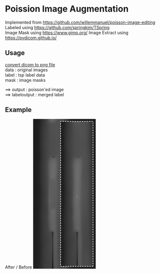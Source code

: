 # Poission Image Augmentation
Implemented from https://github.com/willemmanuel/poisson-image-editing  
Labeled using https://github.com/springkim/TSpring  
Image Mask using https://www.gimp.org/
Image Extract using https://pydicom.github.io/

## Usage
[convert dicom to png file](https://github.com/Chihiro0623/Defect-Prediction-by-CNN/tree/main/poisson-image-editing-master/pydicom)  
data : original images  
label : tsp label data  
mask : image masks  

==> output : poisson'ed image  
==> labeloutput : merged label  

## Example
After / Before
![1](https://github.com/Chihiro0623/Defect-Prediction-by-CNN/blob/main/poisson-image-editing-master/img/1.png)
